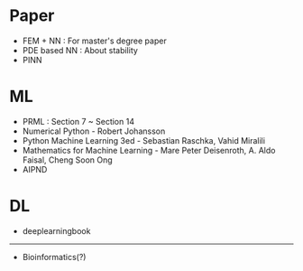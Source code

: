 # Paper
* FEM + NN : For master's degree paper
* PDE based NN : About stability
* PINN
# ML
* PRML : Section 7 ~ Section 14
* Numerical Python - Robert Johansson
* Python Machine Learning 3ed - Sebastian Raschka, Vahid Miralili
* Mathematics for Machine Learning -  Mare Peter Deisenroth, A. Aldo Faisal, Cheng Soon Ong
* AIPND
# DL
* deeplearningbook
***
* Bioinformatics(?)
